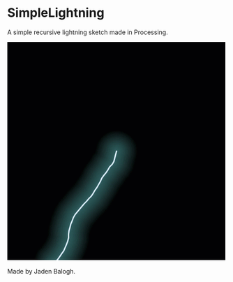 # SimpleLightning
A simple recursive lightning sketch made in Processing.

![Lightning Gif](/SimpleLightningGif.gif?raw=true "Simple Lightning")

Made by Jaden Balogh.
